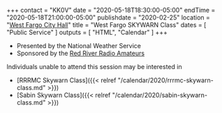+++
contact = "KK0V"
date = "2020-05-18T18:30:00-05:00"
endTime = "2020-05-18T21:00:00-05:00"
publishdate = "2020-02-25"
location = "[West Fargo City Hall](/places/west-fargo-city-hall/)"
title = "West Fargo SKYWARN Class"
dates = [ "Public Service" ]
outputs = [ "HTML", "Calendar" ]
+++

* Presented by the National Weather Service
* Sponsored by the [Red River Radio Amateurs](/)

Individuals unable to attend this session may be interested in

* [RRRMC Skywarn Class]({{< relref "/calendar/2020/rrrmc-skywarn-class.md" >}})
* [Sabin Skywarn Class]({{< relref "/calendar/2020/sabin-skywarn-class.md" >}})
